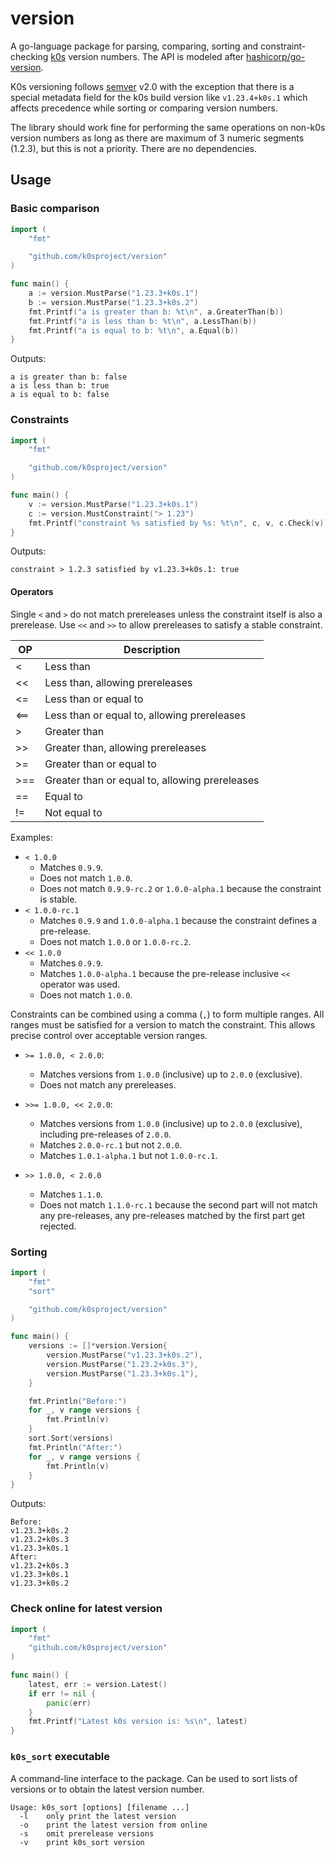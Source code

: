 # version

A go-language package for parsing, comparing, sorting and constraint-checking [k0s](https://github.com/k0sproject/k0s) version numbers. The API is modeled after [hashicorp/go-version](https://github.com/hashicorp/go-version). 

K0s versioning follows [semver](https://semver.org/) v2.0 with the exception that there is a special metadata field for the k0s build version like `v1.23.4+k0s.1` which affects precedence while sorting or comparing version numbers.

The library should work fine for performing the same operations on non-k0s version numbers as long as there are maximum of 3 numeric segments (1.2.3), but this is not a priority. There are no dependencies.

## Usage

### Basic comparison

```go
import (
	"fmt"

	"github.com/k0sproject/version"
)

func main() {
	a := version.MustParse("1.23.3+k0s.1")
	b := version.MustParse("1.23.3+k0s.2")
	fmt.Printf("a is greater than b: %t\n", a.GreaterThan(b))
	fmt.Printf("a is less than b: %t\n", a.LessThan(b))
	fmt.Printf("a is equal to b: %t\n", a.Equal(b))
}
```

Outputs:

```text
a is greater than b: false
a is less than b: true
a is equal to b: false
```

### Constraints

```go
import (
	"fmt"

	"github.com/k0sproject/version"
)

func main() {
	v := version.MustParse("1.23.3+k0s.1")
	c := version.MustConstraint("> 1.23")
    fmt.Printf("constraint %s satisfied by %s: %t\n", c, v, c.Check(v))
}
```

Outputs:

```text
constraint > 1.2.3 satisfied by v1.23.3+k0s.1: true
```

#### Operators

Single `<` and `>` do not match prereleases unless the constraint itself is also a prerelease. Use `<<` and `>>` to allow prereleases to satisfy a stable constraint.

| OP  | Description                                    |
| --- | ---------------------------------------------- |
| <   | Less than                                      |
| <<  | Less than, allowing prereleases                |
| <=  | Less than or equal to                          |
| <== | Less than or equal to, allowing prereleases    |
| >   | Greater than                                   |
| >>  | Greater than, allowing prereleases             |
| >=  | Greater than or equal to                       |
| >== | Greater than or equal to, allowing prereleases |
| ==  | Equal to                                       |
| !=  | Not equal to                                   |

Examples:

- `< 1.0.0` 
  - Matches `0.9.9`.
  - Does not match `1.0.0`.
  - Does not match `0.9.9-rc.2` or `1.0.0-alpha.1` because the constraint is stable.
- `< 1.0.0-rc.1`
  - Matches `0.9.9` and `1.0.0-alpha.1` because the constraint defines a pre-release.
  - Does not match `1.0.0` or `1.0.0-rc.2`.
- `<< 1.0.0`
  - Matches `0.9.9`.
  - Matches `1.0.0-alpha.1` because the pre-release inclusive `<<` operator was used.
  - Does not match `1.0.0`.

Constraints can be combined using a comma (`,`) to form multiple ranges. All ranges must be satisfied for a version to match the constraint. This allows precise control over acceptable version ranges.

- `>= 1.0.0, < 2.0.0`:
  - Matches versions from `1.0.0` (inclusive) up to `2.0.0` (exclusive).
  - Does not match any prereleases.

- `>>= 1.0.0, << 2.0.0`:
  - Matches versions from `1.0.0` (inclusive) up to `2.0.0` (exclusive), including pre-releases of `2.0.0`.
  - Matches `2.0.0-rc.1` but not `2.0.0`.
  - Matches `1.0.1-alpha.1` but not `1.0.0-rc.1`.
- `>> 1.0.0, < 2.0.0`
  - Matches `1.1.0`.
  - Does not match `1.1.0-rc.1` because the second part will not match any pre-releases, any pre-releases matched by the first part get rejected.


### Sorting

```go
import (
	"fmt"
    "sort"

	"github.com/k0sproject/version"
)

func main() {
    versions := []*version.Version{
	    version.MustParse("v1.23.3+k0s.2"),
        version.MustParse("1.23.2+k0s.3"),
        version.MustParse("1.23.3+k0s.1"),
    }

    fmt.Println("Before:")
    for _, v range versions {
        fmt.Println(v)
    }
    sort.Sort(versions)
    fmt.Println("After:")
    for _, v range versions {
        fmt.Println(v)
    }
}
```

Outputs:

```text
Before:
v1.23.3+k0s.2
v1.23.2+k0s.3
v1.23.3+k0s.1
After:
v1.23.2+k0s.3
v1.23.3+k0s.1
v1.23.3+k0s.2
```

### Check online for latest version

```go
import (
	"fmt"
	"github.com/k0sproject/version"
)

func main() {
	latest, err := version.Latest()
	if err != nil {
		panic(err)
	}
	fmt.Printf("Latest k0s version is: %s\n", latest)
}
```

### `k0s_sort` executable

A command-line interface to the package. Can be used to sort lists of versions or to obtain the latest version number.

```console
Usage: k0s_sort [options] [filename ...]
  -l	only print the latest version
  -o	print the latest version from online
  -s	omit prerelease versions
  -v	print k0s_sort version
```
